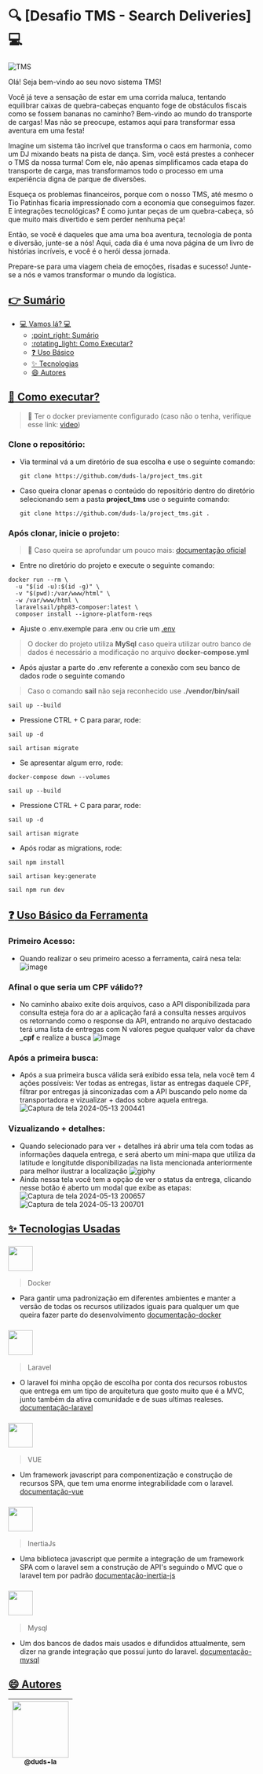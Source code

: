 # :mag: [Desafio TMS - Search Deliveries] :computer:

![TMS](https://joanini.com.br/wp-content/uploads/bfi_thumb/blog05_11-qe0fjed0ypf35ar3rlhlottwiwbmv676a68n4j0f54.png) 

Olá! Seja bem-vindo ao seu novo sistema TMS!
 
Você já teve a sensação de estar em uma corrida maluca, tentando equilibrar caixas de quebra-cabeças enquanto foge de obstáculos fiscais como se fossem bananas no caminho? Bem-vindo ao mundo do transporte de cargas! Mas não se preocupe, estamos aqui para transformar essa aventura em uma festa!

Imagine um sistema tão incrível que transforma o caos em harmonia, como um DJ mixando beats na pista de dança. Sim, você está prestes a conhecer o TMS da nossa turma! Com ele, não apenas simplificamos cada etapa do transporte de carga, mas transformamos todo o processo em uma experiência digna de parque de diversões.

Esqueça os problemas financeiros, porque com o nosso TMS, até mesmo o Tio Patinhas ficaria impressionado com a economia que conseguimos fazer. E integrações tecnológicas? É como juntar peças de um quebra-cabeça, só que muito mais divertido e sem perder nenhuma peça!

Então, se você é daqueles que ama uma boa aventura, tecnologia de ponta e diversão, junte-se a nós! Aqui, cada dia é uma nova página de um livro de histórias incríveis, e você é o herói dessa jornada.

Prepare-se para uma viagem cheia de emoções, risadas e sucesso! Junte-se a nós e vamos transformar o mundo da logística.

## [:point_right: Sumário](#point_right-sumário)

- [:computer: Vamos lá? :computer:](#computer-desafio-tms-computer)
  - [:point\_right: Sumário](#point_right-sumário)
  - [:rotating\_light: Como Executar?](#rotating_light-como-executar)
  - [:question: Uso Básico](#question-uso-basico)
  - [:sparkles: Tecnologias](#smile-autores)
  - [:smile: Autores](#smile-autores)

## [:rotating_light: Como executar?](#rotating_light-como-executar)
> :rotating_light: Ter o docker previamente configurado (caso não o tenha, verifique esse link: [video](https://www.youtube.com/watch?v=tm4WpxBai0w&t=312s))
### Clone o repositório:

- Via terminal vá a um diretório de sua escolha e use o seguinte comando:
  ```
  git clone https://github.com/duds-la/project_tms.git
  ```
- Caso queira clonar apenas o conteúdo do repositório dentro do diretório selecionando sem a pasta **project_tms** use o seguinte comando:
  ```
  git clone https://github.com/duds-la/project_tms.git .
  ```
### Após clonar, inicie o projeto:
> :rotating_light: Caso queira se aprofundar um pouco mais: [documentação oficial](https://laravel.com/docs/master/sail#main-content)
 - Entre no diretório do projeto e execute o seguinte comando: 
  ```
  docker run --rm \
    -u "$(id -u):$(id -g)" \
    -v "$(pwd):/var/www/html" \
    -w /var/www/html \
    laravelsail/php83-composer:latest \
    composer install --ignore-platform-reqs
  ```
- Ajuste o .env.exemple para .env ou crie um [.env](https://laravel.com/docs/11.x/configuration)
> O docker do projeto utiliza **MySql** caso queira utilizar outro banco de dados é necessário a modificação no arquivo **docker-compose.yml**
- Após ajustar a parte do .env referente a conexão com seu banco de dados rode o seguinte comando
> Caso o comando **sail** não seja reconhecido use **./vendor/bin/sail**
  ```
  sail up --build
  ```
- Pressione CTRL + C para parar, rode:
```
sail up -d
```
```
sail artisan migrate
```
- Se apresentar algum erro, rode:
```
docker-compose down --volumes
```
```
sail up --build
```
- Pressione CTRL + C para parar, rode:
```
sail up -d
```
```
sail artisan migrate
```
- Após rodar as migrations, rode:
```
sail npm install
```
```
sail artisan key:generate
```
```
sail npm run dev
```
## [:question: Uso Básico da Ferramenta](#question-uso-basico)

### Primeiro Acesso:
- Quando realizar o seu primeiro acesso a ferramenta, cairá nesa tela:
![image](https://github.com/duds-la/project_tms/assets/110792669/e6ad0d19-ab15-4384-8c56-40fa90dd0d27)
### Afinal o que seria um CPF válido??
- No caminho abaixo exite dois arquivos, caso a API disponibilizada para consulta esteja fora do ar a aplicação fará a consulta nesses arquivos os retornando como o response da API, entrando no arquivo destacado terá uma lista de entregas com N valores pegue qualquer valor da chave **_cpf** e realize a busca
![image](https://github.com/duds-la/project_tms/assets/110792669/350f99f1-10f8-4524-9884-884b8481ea60)
### Após a primeira busca:
- Após a sua primeira busca válida será exibido essa tela, nela você tem 4 ações possíveis: Ver todas as entregas, listar as entregas daquele CPF, filtrar por entregas já sinconizadas com a API buscando pelo nome da transportadora e vizualizar + dados sobre aquela entrega.
![Captura de tela 2024-05-13 200441](https://github.com/duds-la/project_tms/assets/110792669/003d7546-b769-4f2d-82ab-687a0db8974e)
### Vizualizando + detalhes:
- Quando selecionado para ver + detalhes irá abrir uma tela com todas as informações daquela entrega, e será aberto um mini-mapa que utiliza da latitude e longitutde disponibilizadas na lista mencionada anteriormente para melhor ilustrar a localização
![giphy](https://github.com/duds-la/project_tms/assets/110792669/3da6c40d-c34b-4721-9426-b9e00030772e)
- Ainda nessa tela você tem a opção de ver o status da entrega, clicando nesse botão é aberto um modal que exibe as etapas:
![Captura de tela 2024-05-13 200657](https://github.com/duds-la/project_tms/assets/110792669/7c5e7f35-8028-480e-9768-dfef98748eb4)
![Captura de tela 2024-05-13 200701](https://github.com/duds-la/project_tms/assets/110792669/f2ddd863-5891-465a-8620-0397cb6a64bb)

## [:sparkles: Tecnologias Usadas](#sparkles-tecnologias)

### <img src="https://www.docker.com/wp-content/uploads/2023/05/symbol_blue-docker-logo.png?size=50" width=50>
> Docker
- Para gantir uma padronização em diferentes ambientes e manter a versão de todas os recursos utilizados iguais para qualquer um que queira fazer parte do desenvolvimento
    [documentação-docker](https://www.docker.com/)
  
### <img src="https://upload.wikimedia.org/wikipedia/commons/thumb/9/9a/Laravel.svg/800px-Laravel.svg.png?size=50" width=50>
> Laravel
- O laravel foi minha opção de escolha por conta dos recursos robustos que entrega em um tipo de arquitetura que gosto muito que é a MVC, junto também da ativa comunidade e de suas ultimas realeses.
[documentação-laravel](https://laravel.com/)
### <img src="https://upload.wikimedia.org/wikipedia/commons/thumb/9/95/Vue.js_Logo_2.svg/1200px-Vue.js_Logo_2.svg.png?size=50" width=50>
> VUE
- Um framework javascript para componentização e construção de recursos SPA, que tem uma enorme integrabilidade com o laravel.
[documentação-vue](https://vuejs.org/)
### <img src="https://avatars.githubusercontent.com/u/47703742?s=200&v=4?size=50" width=50>
> InertiaJs
- Uma biblioteca javascript que permite a integração de um framework SPA com o laravel sem a construção de API's seguindo o MVC que o laravel tem por padrão
[documentação-inertia-js](https://inertiajs.com/)
### <img src="https://i0.wp.com/futuresolutionsonline.co.uk/wp-content/uploads/2023/04/mySQL-logo.png?fit=300%2C300&ssl=1?size=50" width=50>
> Mysql
- Um dos bancos de dados mais usados e difundidos attualmente, sem dizer na grande integração que possuí junto do laravel.
[documentação-mysql](https://www.mysql.com/)
## [:smile: Autores](#smile-autores)

| [<img src="https://github.com/duds-la.png?size=115" width=115><br><sub>@duds-la</sub>](https://github.com/duds-la) 
| :---: |
  





